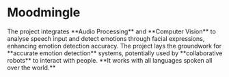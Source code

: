 # Moodmingle
<p>The project integrates **Audio Processing** and **Computer Vision** to analyse speech input and detect emotions through facial expressions, enhancing emotion detection accuracy.
The project lays the groundwork for **accurate emotion detection** systems, potentially used by **collaborative robots** to interact with people.
**It works with all languages spoken all over the world.**
</p>
